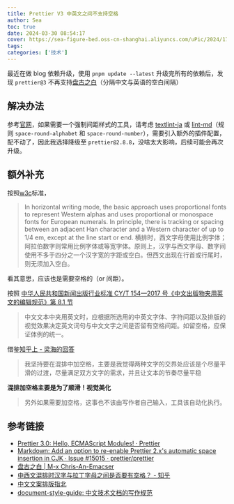 ```yaml
---
title: Prettier V3 中英文之间不支持空格
author: Sea
toc: true
date: 2024-03-30 08:54:17
cover: https://sea-figure-bed.oss-cn-shanghai.aliyuncs.com/uPic/2024/1711762533890_P5S3TX.png
tags:
categories: ['技术']
---
```


最近在做 blog 依赖升级，使用 `pnpm update --latest` 升级完所有的依赖后，发现 `prettier@3` 不再支持[盘古之白](https://github.com/vinta/pangu.js/blob/master/README.md)（分隔中文与英语的空白间隔）

<!-- more -->

## 解决办法

参考[官网](https://prettier.io/blog/2023/07/05/3.0.0.html#stop-inserting-spaces-between-chinese-or-japanese-and-western-characters)，如果需要一个强制间距样式的工具，请考虑 [textlint-ja](https://github.com/textlint-ja/textlint-rule-preset-ja-spacing/tree/master/packages/textlint-rule-ja-space-between-half-and-full-width) 或 [lint-md](https://github.com/lint-md/lint-md)（规则 `space-round-alphabet` 和 `space-round-number`），需要引入额外的插件配置，配不动了，因此我选择降级至 `prettier@2.8.8`，没啥太大影响，后续可能会再次升级。

## 额外补充

按照[w3c](https://www.w3.org/TR/clreq/#mixed_text_composition_in_horizontal_writing_mode)标准，

> In horizontal writing mode, the basic approach uses proportional fonts to represent Western alphas and uses proportional or monospace fonts for European numerals. In principle, there is tracking or spacing between an adjacent Han character and a Western character of up to 1/4 em, except at the line start or end.
> 横排时，西文字母使用比例字体；阿拉伯数字则常用比例字体或等宽字体。原则上，汉字与西文字母、数字间使用不多于四分之一个汉字宽的字距或空白。但西文出现在行首或行尾时，则无须加入空白。

看其意思，应该也是需要空格的（or 间距）。

按照 [中华人民共和国新闻出版行业标准 CY/T 154—2017 号《中文出版物夹用英文的编辑规范》第 8.1 节](http://sxqx.alljournal.cn/uploadfile/sxqx/20190304/CY%20T154%E2%80%942017%20%E4%B8%AD%E6%96%87%E5%87%BA%E7%89%88%E7%89%A9%E5%A4%B9%E7%94%A8%E8%8B%B1%E6%96%87%E7%9A%84%E7%BC%96%E8%BE%91%E6%A0%87%E5%87%86.pdf)

> 中文文本中夹用英文时，应根据所选用的中英文字体、字符间距以及排版的视觉效果决定英文词句与中文文字之间是否留有空格间距。如留空格，应保证体例的统一。

借鉴[知乎上 - 梁海的回答](https://www.zhihu.com/question/19587406/answer/12298128)

> 我坚持要在混排中加空格，主要是我觉得两种文字的交界处应该是个尽量平滑的过渡，尽量满足双方文字的需求，并且让文本的节奏尽量平稳

**混排加空格主要是为了顺滑！视觉美化**

> 另外如果需要加空格，这事也不该由写作者自己输入，工具该自动化执行。

## 参考链接

- [Prettier 3.0: Hello, ECMAScript Modules! · Prettier](https://prettier.io/blog/2023/07/05/3.0.0.html#stop-inserting-spaces-between-chinese-or-japanese-and-western-characters)
- [Markdown: Add an option to re-enable Prettier 2.x's automatic space insertion in CJK · Issue #15015 · prettier/prettier](https://github.com/prettier/prettier/issues/15015)
- [盘古之白 | M-x Chris-An-Emacser](https://chriszheng.science/2015/10/08/Pangu-spacing/)
- [中西文混排时汉字与拉丁字母之间是否要有空格？ - 知乎](https://www.zhihu.com/question/19587406)
- [中文文案排版指北](https://github.com/sparanoid/chinese-copywriting-guidelines)
- [document-style-guide: 中文技术文档的写作规范](https://github.com/ruanyf/document-style-guide)
